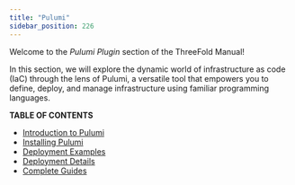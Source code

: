 ```yaml
---
title: "Pulumi"
sidebar_position: 226
---
```




Welcome to the *Pulumi Plugin* section of the ThreeFold Manual!

In this section, we will explore the dynamic world of infrastructure as code (IaC) through the lens of Pulumi, a versatile tool that empowers you to define, deploy, and manage infrastructure using familiar programming languages. 

**TABLE OF CONTENTS**

- [Introduction to Pulumi](./pulumi_intro)
- [Installing Pulumi](./pulumi_install)
- [Deployment Examples](./pulumi_examples)
- [Deployment Details](./pulumi_deployment_details)
- [Complete Guides](./pulumi_complete_guides_toc/pulumi_complete_guides_toc.md)